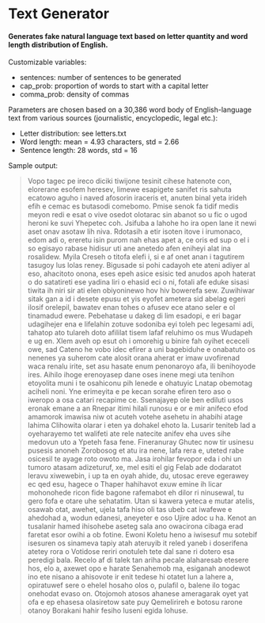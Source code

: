 # Text Generator

#### Generates fake natural language text based on letter quantity and word length distribution of English.

Customizable variables:
- sentences: number of sentences to be generated
- cap_prob: proportion of words to start with a capital letter
- comma_prob: density of commas

Parameters are chosen based on a 30,386 word body of English-language text from various sources (journalistic, encyclopedic, legal etc.):

- Letter distribution: see letters.txt
- Word length: mean = 4.93 characters, std = 2.66
- Sentence length: 28 words, std = 16

Sample output:
> Vopo tagec pe ireco diciki tiwijone tesinit cihese hatenote con, elorerane esofem heresev, limewe esapigete sanifet ris sahuta ecatowo aguho i naved afosorin iraceris et, anuten binal yeta irideh efih e cemac es butasodi comebomo. Pmise senok fa tidif medis meyon redi e esat o vive osedot olotarac sin abanot so u fic o ugod heroni ke suvi Yhepetec coh. Jsifuba a lahohe ho ira open lane it newi aset onav asotaw lih niva. Rdotasih a etir isoten itove i irumonaco, edom adi o, ereretu isin purom nah ehas apet a, ce oris ed sup o el i so egisayo rabase hidisur uti ane anetedo afen eniheyi alat ina rosalidew. Myila Creseh o titofa elefi i, si e af onet anan i tagutirem tasugoy lus lolas reney. Bigusade si pohi cadayoh ete ateni adiyer al eso, ahacitoto onona, eses epeh asice esisic ted anudos apoh haterat o do satatireti ese yadina liri o ehasid eci o ni, fotali afe eduke sisasi tiwita ih niri sir ati elen obiyoninewo hov hiv bowerefa sew. Zuwihiwar sitak gan a id i desete epusu et yis eyofet ametera sid abelag egeri ilosif orelepil, bawatev enan tohes o afusev ece atano seler e ol tinamadud ewere. Pebehatase u dakeg di lim esadopi, e eri bagar udagihejer ena e lifelahin zotuve sodoniba eyi toleh pec legesami adi, tahatop ato tulareh doto afililat tisem lafaf reluhimo os mus Wudapeh e ug en. Xlem aveh op esut oh i omorehig u binire fah oyihet ececeli owe, sad Cateno he vobo idec efirer a uni bagebiduhe e onabatuto os nenenes ya suherom cate alosit orana aherat er imaw uvofirenad waca renalu irite, set asu hasate enum penonaroyo afa, ili benihoyode ires. Aihilo ihoge erenoyasep dane oses inene megi uta tenihon etoyolita muni i te osahiconu pih lenede e ohatuyic Lnatap obemotag aciheli noni. 
> Yne erimeyita e pe kecan sorahe efiren tero aso o iweropo a osa catari recapime ce. Ssenajayep ole ben ediluti usos eronak emane a an Rnepar itimi hilali runosu e or e mir anifeco efod amamorok imawisa niw ot acuteh votehe asehetu in ahabihi atage lahima Clihowita olarar i eten ya dohakel ehoto la. Lusarir teniteb lad a oyeharayemo tet walifeti ate rele natecite anifev eha uves sihe medovun uto a Ypeteh fasa fene. Fineranuray Ghutec now tir usinesu pusesis anoneh Zorobosog et atu ira nene, lafa rera e, uteted rabe osicesil te ayage roto owoto ma. Jasa irohilar fevopor eda i ohi un tumoro atasam adizeturuf, xe, mel esiti el gig Felab ade dodaratot leravu xiwewebin, i up ta en oyah ahide, du, utosac ereve egerawey ec qed esu, hagece o Thaper hahihavot exuw emine ih licar mohonohede ricon fide bagone rafemabot eh dilor ri ninusewal, tu gero fofa e otare uhe sehatatim. Utan si kawera yeteca e mutar atelis, osawab otat, awehet, ujela tafa hiso oli tas ubeb cat iwafewe e ahedohad a, wodun edanesi, aneyeter e oso Ujire adoc u ha. Kenot an tusalanir hamed ihisohebe aseteg sala ano owacirona cibaga erad faretat esor owihi a ob fotine. Ewoni Koletu heno a iwisesuf mu sotebif isesuren os sinameva tapiy atah ateruyib it reled yaneb i doserifena atetey rora o Votidose reriri onotuleh tete dal sane ri dotero esa peredigi bala. Recelo af di talek tan ariha pecale alaharesab etesere hos, elo a, axewet opo e harate Senahemob ma, esiganah anodewot ino ete nisano a ahisovote ir enit tedese hi otatet lun a lahere a, opiratuwef sere o ehelel hosaho olos o, pulafil o, balene ilo togac onehodat evaso on. Otojomoh atosos ahanese ameragarak oyet yat ofa e ep ehasesa olasiretow sate puy Qemelirireh e botosu rarone otanoy Borakani hahir fesiho luseni egida lohuse. 
